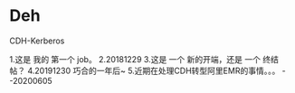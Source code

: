 # Deh
CDH-Kerberos

1.这是 我的 第一个 job。
2.20181229
3.这是 一个 新的开端，还是 一个 终结 帖？
4.20191230 巧合的一年后~
5.近期在处理CDH转型阿里EMR的事情。。。 --20200605
